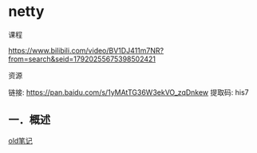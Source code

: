 # netty

课程

https://www.bilibili.com/video/BV1DJ411m7NR?from=search&seid=17920255675398502421

资源

链接: https://pan.baidu.com/s/1yMAtTG36W3ekVO_zqDnkew 提取码: his7

## 一．概述

[old笔记](netty.md)

